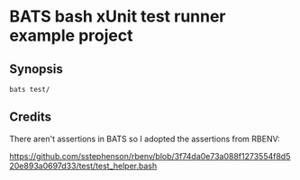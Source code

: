 # BATS bash xUnit test runner example project

## Synopsis

    bats test/


## Credits

There aren't assertions in BATS so I adopted the assertions from RBENV:

https://github.com/sstephenson/rbenv/blob/3f74da0e73a088f1273554f8d520e893a0697d33/test/test_helper.bash
